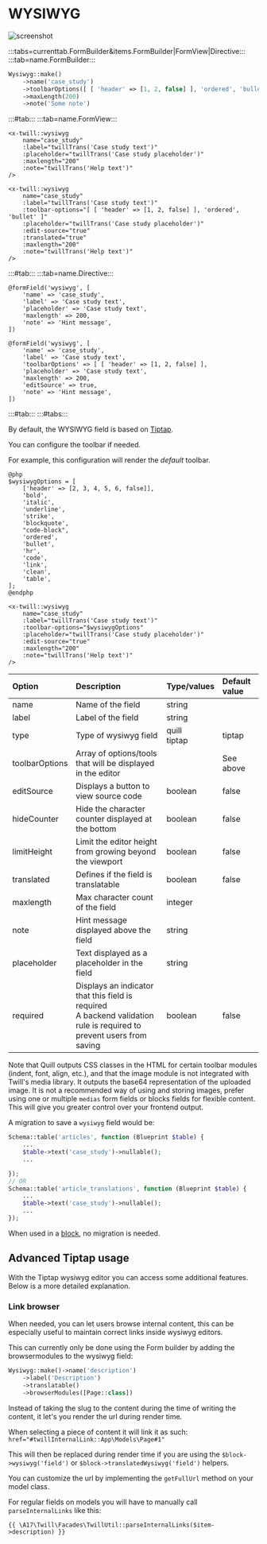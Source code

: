 # WYSIWYG

![screenshot](/assets/wysiwyg.png)

:::tabs=currenttab.FormBuilder&items.FormBuilder|FormView|Directive:::
:::tab=name.FormBuilder:::

```php
Wysiwyg::make()
    ->name('case_study')
    ->toolbarOptions([ [ 'header' => [1, 2, false] ], 'ordered', 'bullet' ])
    ->maxLength(200)
    ->note('Some note')
```

:::#tab:::
:::tab=name.FormView:::

```blade
<x-twill::wysiwyg 
    name="case_study" 
    :label="twillTrans('Case study text')"
    :placeholder="twillTrans('Case study placeholder')"
    :maxlength="200" 
    :note="twillTrans('Help text')"
/>

<x-twill::wysiwyg 
    name="case_study" 
    :label="twillTrans('Case study text')"
    :toolbar-options="[ [ 'header' => [1, 2, false] ], 'ordered', 'bullet' ]" 
    :placeholder="twillTrans('Case study placeholder')"
    :edit-source="true"
    :translated="true"
    :maxlength="200" 
    :note="twillTrans('Help text')"
/>
```

:::#tab:::
:::tab=name.Directive:::

```blade
@formField('wysiwyg', [
    'name' => 'case_study',
    'label' => 'Case study text',
    'placeholder' => 'Case study text',
    'maxlength' => 200,
    'note' => 'Hint message',
])

@formField('wysiwyg', [
    'name' => 'case_study',
    'label' => 'Case study text',
    'toolbarOptions' => [ [ 'header' => [1, 2, false] ],
    'placeholder' => 'Case study text',
    'maxlength' => 200,
    'editSource' => true,
    'note' => 'Hint message',
])
```

:::#tab:::
:::#tabs:::

By default, the WYSIWYG field is based on [Tiptap](https://tiptap.dev/).

You can configure the toolbar if needed.

For example, this configuration will render the *default* toolbar.

```blade
@php
$wysiwygOptions = [
    ['header' => [2, 3, 4, 5, 6, false]],
    'bold',
    'italic',
    'underline',
    'strike',
    'blockquote',
    "code-block",
    'ordered',
    'bullet',
    'hr',
    'code',
    'link',
    'clean',
    'table',
];
@endphp

<x-twill::wysiwyg 
    name="case_study" 
    :label="twillTrans('Case study text')"
    :toolbar-options="$wysiwygOptions"
    :placeholder="twillTrans('Case study placeholder')"
    :edit-source="true"
    :maxlength="200" 
    :note="twillTrans('Help text')"
/>
```


| Option         | Description                                                                                                              | Type/values      | Default value |
|:---------------|:-------------------------------------------------------------------------------------------------------------------------|:-----------------|:--------------|
| name           | Name of the field                                                                                                        | string           |               |
| label          | Label of the field                                                                                                       | string           |               |
| type           | Type of wysiwyg field                                                                                                    | quill<br/>tiptap | tiptap        |
| toolbarOptions | Array of options/tools that will be displayed in the editor                                                              |                  | See above     |
| editSource     | Displays a button to view source code                                                                                    | boolean          | false         |
| hideCounter    | Hide the character counter displayed at the bottom                                                                       | boolean          | false         |
| limitHeight    | Limit the editor height from growing beyond the viewport                                                                 | boolean          | false         |
| translated     | Defines if the field is translatable                                                                                     | boolean          | false         |
| maxlength      | Max character count of the field                                                                                         | integer          |           |
| note           | Hint message displayed above the field                                                                                   | string           |               |
| placeholder    | Text displayed as a placeholder in the field                                                                             | string           |               |
| required       | Displays an indicator that this field is required<br/>A backend validation rule is required to prevent users from saving | boolean          | false         |

Note that Quill outputs CSS classes in the HTML for certain toolbar modules (indent, font, align, etc.), and that the image module is not integrated with Twill's media library. It outputs the base64 representation of the uploaded image.
It is not a recommended way of using and storing images, prefer using one or multiple `medias` form fields or blocks fields for flexible content. This will give you greater control over your frontend output.

A migration to save a `wysiwyg` field would be:

```php
Schema::table('articles', function (Blueprint $table) {
    ...
    $table->text('case_study')->nullable();
    ...

});
// OR
Schema::table('article_translations', function (Blueprint $table) {
    ...
    $table->text('case_study')->nullable();
    ...
});
```

When used in a [block](../5_block-editor), no migration is needed.

## Advanced Tiptap usage

With the Tiptap wysiwyg editor you can access some additional features. Below is a more detailed explanation.

### Link browser

When needed, you can let users browse internal content, this can be especially useful to maintain correct links inside
wysiwyg editors.

This can currently only be done using the Form builder by adding the browsermodules to the
wysiwyg field:

```php
Wysiwyg::make()->name('description')
    ->label('Description')
    ->translatable()
    ->browserModules([Page::class])
```

Instead of taking the slug to the content during the time of writing the content, it let's you
render the url during render time.

When selecting a piece of content it will link it as such: `href="#twillInternalLink::App\Models\Page#1"`

This will then be replaced during render time if you are using the `$block->wysiwyg('field')` or `$block->translatedWysiwyg('field')` helpers.

You can customize the url by implementing the `getFullUrl` method on your model class.

For regular fields on models you will have to manually call `parseInternalLinks` like this:

```blade
{{ \A17\Twill\Facades\TwillUtil::parseInternalLinks($item->description) }}
```
